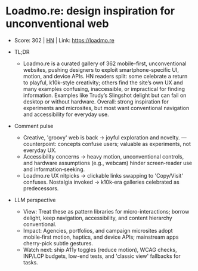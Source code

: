 # Loadmo.re: design inspiration for unconventional web

- Score: 302 | [HN](https://news.ycombinator.com/item?id=45415207) | Link: https://loadmo.re

- TL;DR
  - Loadmo.re is a curated gallery of 362 mobile-first, unconventional websites, pushing designers to exploit smartphone-specific UI, motion, and device APIs. HN readers split: some celebrate a return to playful, k10k-style creativity; others find the site’s own UX and many examples confusing, inaccessible, or impractical for finding information. Examples like Trudy’s Slingshot delight but can fail on desktop or without hardware. Overall: strong inspiration for experiments and microsites, but most want conventional navigation and accessibility for everyday use.

- Comment pulse
  - Creative, 'groovy' web is back → joyful exploration and novelty. — counterpoint: concepts confuse users; valuable as experiments, not everyday UX.
  - Accessibility concerns → heavy motion, unconventional controls, and hardware assumptions (e.g., webcam) hinder screen‑reader use and information‑seeking.
  - Loadmo.re UX nitpicks → clickable links swapping to 'Copy/Visit' confuses. Nostalgia invoked → k10k-era galleries celebrated as predecessors.

- LLM perspective
  - View: Treat these as pattern libraries for micro-interactions; borrow delight, keep navigation, accessibility, and content hierarchy conventional.
  - Impact: Agencies, portfolios, and campaign microsites adopt mobile‑first motion, haptics, and device APIs; mainstream apps cherry-pick subtle gestures.
  - Watch next: ship A11y toggles (reduce motion), WCAG checks, INP/LCP budgets, low-end tests, and 'classic view' fallbacks for tasks.
